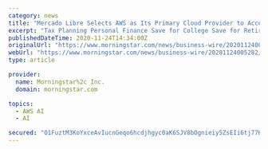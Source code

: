 ```yaml
---
category: news
title: "Mercado Libre Selects AWS as Its Primary Cloud Provider to Accelerate Growth and Transformation into a Data-Driven Company"
excerpt: "Tax Planning Personal Finance Save for College Save for Retirement Invest in Retirement Research Mutual Funds Stocks ETFs Bonds Best Investments"
publishedDateTime: 2020-11-24T14:34:00Z
originalUrl: "https://www.morningstar.com/news/business-wire/20201124005282/mercado-libre-selects-aws-as-its-primary-cloud-provider-to-accelerate-growth-and-transformation-into-a-data-driven-company"
webUrl: "https://www.morningstar.com/news/business-wire/20201124005282/mercado-libre-selects-aws-as-its-primary-cloud-provider-to-accelerate-growth-and-transformation-into-a-data-driven-company"
type: article

provider:
  name: Morningstar%2c Inc.
  domain: morningstar.com

topics:
  - AWS AI
  - AI

secured: "O1FuztM3KoYxceAvIucnGeqo6hcdjhgyc0aK6SJV8bOgnieiy5ZsEIi6tj77KN1VqcxzTHkW3xAKitBQEACmGlgvh31AB4aKi9MV+uMi7N6TS+gWOAQ3qbF/PfEP325KtxyIymHT1IaqjnfU6m2dTF/fA9BQ+bEy1Aq4vrZZyOOEkd2vO3PhzoKaMP+Q+6EUBJcPr5MgsKhsUByGBHzY0dtLsMUPtyLt7lbXPA9w8dr0s6OZVIWpKzPK0kDSWgX9ehTcFXq8YX7DqzaSmuU8qoSoKb6NhFoyYIIqTYi5lQE14cH4SRc1320oGfM1KFTdMfDCL+ZKkUok2AB26sEAVkcnwr8DdXj7kJCWf0oiXT4=;aDI8/4Kj0sk2/CLJaYwTbA=="
---
```


